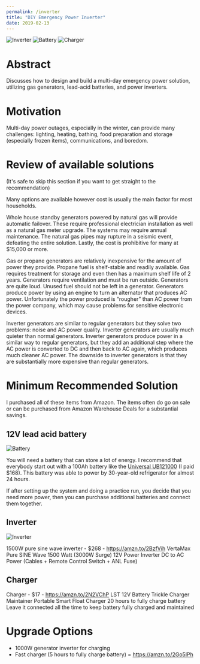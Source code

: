 ```yaml
---
permalink: /inverter
title: "DIY Emergency Power Inverter"
date: 2019-02-13
---
```


![Inverter](https://ws-na.amazon-adsystem.com/widgets/q?_encoding=UTF8&ASIN=B06XPRJ1HB&Format=_SL160_&ID=AsinImage&MarketPlace=US&ServiceVersion=20070822&WS=1&tag=prestoschoice-20&language=en_US)
![Battery](https://ws-na.amazon-adsystem.com/widgets/q?_encoding=UTF8&ASIN=B00S1RT58C&Format=_SL160_&ID=AsinImage&MarketPlace=US&ServiceVersion=20070822&WS=1&tag=prestoschoice-20&language=en_US)
![Charger](https://ws-na.amazon-adsystem.com/widgets/q?_encoding=UTF8&ASIN=B07CZ7KWP3&Format=_SL160_&ID=AsinImage&MarketPlace=US&ServiceVersion=20070822&WS=1&tag=prestoschoice-20&language=en_US)

Abstract
========

Discusses how to design and build a multi-day emergency power solution, utilizing gas generators, lead-acid batteries, and power inverters.


Motivation
==========

Multi-day power outages, especially in the winter, can provide many challenges:
lighting, heating, bathing, food preparation and storage (especially frozen
items), communications, and boredom.


Review of available solutions
=============================
(It's safe to skip this section if you want to get straight to the recommendation)

Many options are available however cost is usually the main factor for most households.

Whole house standby generators powered by natural gas will provide automatic
failover. These require professional electrician installation as well as a
natural gas meter upgrade. The systems may require annual maintenance. The
natural gas pipes may rupture in a seismic event, defeating the entire
solution. Lastly, the cost is prohibitive for many at $15,000 or more.

Gas or propane generators are relatively inexpensive for the amount of power
they provide. Propane fuel is shelf-stable and readily available. Gas requires
treatment for storage and even then has a maximum shelf life of 2 years.
Generators require ventilation and must be run outside. Generators are quite
loud. Unused fuel should not be left in a generator. Generators produce power
by using an engine to turn an alternator that produces AC power. Unfortunately
the power produced is “rougher” than AC power from the power company, which may
cause problems for sensitive electronic devices.

Inverter generators are similar to regular generators but they solve two
problems: noise and AC power quality. Inverter generators are usually much
quieter than normal generators. Inverter generators produce power in a similar
way to regular generators, but they add an additional step where the AC power
is converted to DC and then back to AC again, which produces much cleaner AC
power. The downside to inverter generators is that they are substantially more
expensive than regular generators.


Minimum Recommended Solution
============================

I purchased all of these items from Amazon. The items often do go on sale or
can be purchased from Amazon Warehouse Deals for a substantial savings.

12V lead acid battery
---------------------
![Battery](https://ws-na.amazon-adsystem.com/widgets/q?_encoding=UTF8&ASIN=B00S1RT58C&Format=_SL160_&ID=AsinImage&MarketPlace=US&ServiceVersion=20070822&WS=1&tag=prestoschoice-20&language=en_US)

You will need a battery that can store a lot of energy. I recommend that
everybody start out with a 100Ah battery like the [Universal
UB121000](https://amzn.to/2N3NUUK) (I paid $168). This battery was able to
power by 30-year-old refrigerator for almost 24 hours.

If after setting up the system and doing a practice run, you decide that you
need more power, then you can purchase additional batteries and connect them
together.

Inverter
--------
![Inverter](https://ws-na.amazon-adsystem.com/widgets/q?_encoding=UTF8&ASIN=B06XPRJ1HB&Format=_SL160_&ID=AsinImage&MarketPlace=US&ServiceVersion=20070822&WS=1&tag=prestoschoice-20&language=en_US)

1500W pure sine wave inverter - $268 - https://amzn.to/2BzfVih
VertaMax Pure SINE Wave 1500 Watt (3000W Surge) 12V Power Inverter DC to AC Power (Cables + Remote Control Switch + ANL Fuse)

Charger
-------

Charger - $17 - https://amzn.to/2N2VChP
LST 12V Battery Trickle Charger Maintainer Portable Smart Float Charger
20 hours to fully charge battery
Leave it connected all the time to keep battery fully charged and maintained


Upgrade Options
===============

- 1000W generator inverter for charging
- Fast charger (5 hours to fully charge battery) = https://amzn.to/2Go5lPh





